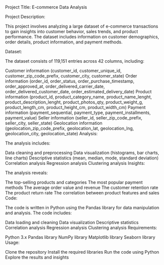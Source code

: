 Project Title: E-commerce Data Analysis

Project Description:

This project involves analyzing a large dataset of e-commerce transactions to gain insights into customer behavior, sales trends, and product performance. The dataset includes information on customer demographics, order details, product information, and payment methods.


Dataset:

The dataset consists of 119,151 entries across 42 columns, including:

Customer information (customer_id, customer_unique_id, customer_zip_code_prefix, customer_city, customer_state)
Order information (order_id, order_status, order_purchase_timestamp, order_approved_at, order_delivered_carrier_date, order_delivered_customer_date, order_estimated_delivery_date)
Product information (product_id, product_category_name, product_name_lenght, product_description_lenght, product_photos_qty, product_weight_g, product_length_cm, product_height_cm, product_width_cm)
Payment information (payment_sequential, payment_type, payment_installments, payment_value)
Seller information (seller_id, seller_zip_code_prefix, seller_city, seller_state)
Geolocation information (geolocation_zip_code_prefix, geolocation_lat, geolocation_lng, geolocation_city, geolocation_state)
Analysis:

The analysis includes:

Data cleaning and preprocessing
Data visualization (histograms, bar charts, line charts)
Descriptive statistics (mean, median, mode, standard deviation)
Correlation analysis
Regression analysis
Clustering analysis
Insights:

The analysis reveals:

The top-selling products and categories
The most popular payment methods
The average order value and revenue
The customer retention rate
The product return rate
The correlation between product features and sales
Code:

The code is written in Python using the Pandas library for data manipulation and analysis. The code includes:

Data loading and cleaning
Data visualization
Descriptive statistics
Correlation analysis
Regression analysis
Clustering analysis
Requirements:

Python 3.x
Pandas library
NumPy library
Matplotlib library
Seaborn library
Usage:

Clone the repository
Install the required libraries
Run the code using Python
Explore the results and insights
